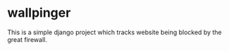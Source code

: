 # wallpinger

This is a simple django project which tracks website being blocked by the great firewall.
